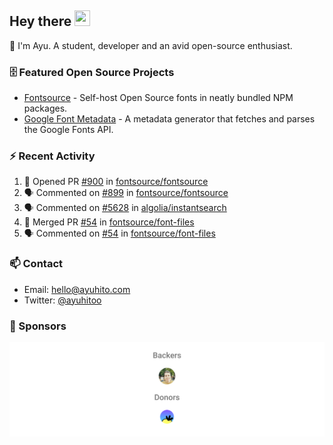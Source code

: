 ## Hey there <img src="https://media.giphy.com/media/hvRJCLFzcasrR4ia7z/giphy.gif" width="25" height="25">

📝 I'm Ayu. A student, developer and an avid open-source enthusiast.

### 🗄 Featured Open Source Projects

- [Fontsource](https://github.com/fontsource/fontsource) - Self-host Open Source fonts in neatly bundled NPM packages.
- [Google Font Metadata](https://github.com/fontsource/google-font-metadata) - A metadata generator that fetches and parses the Google Fonts API.

### ⚡ Recent Activity

<!--START_SECTION:activity-->

1. 💪 Opened PR [#900](https://github.com/fontsource/fontsource/pull/900) in [fontsource/fontsource](https://github.com/fontsource/fontsource)
2. 🗣 Commented on [#899](https://github.com/fontsource/fontsource/issues/899#issuecomment-1846079512) in [fontsource/fontsource](https://github.com/fontsource/fontsource)
3. 🗣 Commented on [#5628](https://github.com/algolia/instantsearch/issues/5628#issuecomment-1845093662) in [algolia/instantsearch](https://github.com/algolia/instantsearch)
4. 🎉 Merged PR [#54](https://github.com/fontsource/font-files/pull/54) in [fontsource/font-files](https://github.com/fontsource/font-files)
5. 🗣 Commented on [#54](https://github.com/fontsource/font-files/pull/54#issuecomment-1843376617) in [fontsource/font-files](https://github.com/fontsource/font-files)
<!--END_SECTION:activity-->

### 📫 Contact

- Email: hello@ayuhito.com
- Twitter: [@ayuhitoo](https://twitter.com/ayuhitoo)

### :sparkling_heart: Sponsors

<p align="center">
  <a href="https://cdn.jsdelivr.net/gh/ayuhito/ayuhito/sponsors.svg">
    <img src='https://raw.githubusercontent.com/ayuhito/ayuhito/master/sponsors.svg'/>
  </a>
</p>
